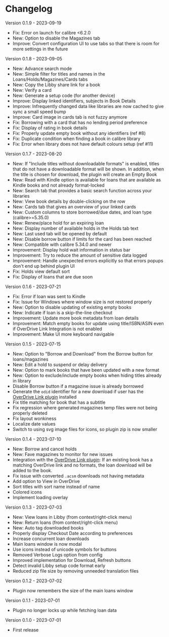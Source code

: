 # Changelog

Version 0.1.9 - 2023-09-19
- Fix: Error on launch for calibre <6.2.0
- New: Option to disable the Magazines tab
- Improve: Convert configuration UI to use tabs so that there is room for more settings in the future

Version 0.1.8 - 2023-09-05
- New: Advance search mode
- New: Simple filter for titles and names in the Loans/Holds/Magazines/Cards tabs
- New: Copy the Libby share link for a book
- New: Verify a card
- New: Generate a setup code (for another device)
- Improve: Display linked identifiers, subjects in Book Details
- Improve: Infrequently changed data like libraries are now cached to give sync a small speed bump
- Improve: Card image in cards tab is not fuzzy anymore
- Fix: Borrowing with a card that has no lending period preference
- Fix: Display of rating in book details
- Fix: Properly update empty book without any identifiers (ref #8)
- Fix: Duplicate condition when finding a book in calibre library
- Fix: Error when library does not have default colours setup (ref #11)

Version 0.1.7 - 2023-08-20
- New: If "Include titles without downloadable formats" is enabled, titles that do not have a downloadable format will be shown. In addition, when the title is chosen for download, the plugin will create an Empty Book
- New: Read with Kindle option is available for loans that are available as Kindle books and not already format-locked
- New: Search tab that provides a basic search function across your libraries
- New: View book details by double-clicking on the row
- New: Cards tab that gives an overview of your linked cards
- New: Custom columns to store borrowed/due dates, and loan type (calibre>=5.35.0)
- New: Renew/place hold for an expiring loan
- New: Display number of available holds in the Holds tab text
- New: Last used tab will be opened by default
- New: Disable borrow button if limits for the card has been reached
- New: Compatible with calibre 5.34.0 and newer
- Improvement: Display hold wait information in status bar
- Improvement: Try to reduce the amount of sensitive data logged
- Improvement: Handle unexpected errors explicitly so that errors popups don't end up behind plugin UI
- Fix: Holds view default sort
- Fix: Display of loans that are due soon

Version 0.1.6 - 2023-07-21
- Fix: Error if loan was sent to Kindle
- Fix: Issue for Windows where window size is not restored properly
- New: Option to disable updating of existing empty books
- New: Indicate if loan is a skip-the-line checkout
- Improvement: Update more book metadata from loan details
- Improvement: Match empty books for update using title/ISBN/ASIN even if OverDrive Link Integration is not enabled
- Improvement: Make UI more keyboard navigable

Version 0.1.5 - 2023-07-15
- New: Option to "Borrow and Download" from the Borrow button for loans/magazines
- New: Edit a hold to suspend or delay delivery
- New: Option to mark books that have been updated with a new format
- New: Option to exclude/include empty books when hiding titles already in library
- Disable Borrow button if a magazine issue is already borrowed
- Generate the `odid` identifier for a new download if user has the  [OverDrive Link plugin](https://www.mobileread.com/forums/showthread.php?t=187919) installed
- Fix title matching for book that has a subtitle
- Fix regression where generated magazines temp files were not being properly deleted
- Fix layout wonkiness
- Localize date values
- Switch to using svg image files for icons, so plugin zip is now smaller

Version 0.1.4 - 2023-07-10
- New: Borrow and cancel holds
- New: Fave magazines to monitor for new issues
- Integration with the [OverDrive Link plugin](https://www.mobileread.com/forums/showthread.php?t=187919): If an existing book has a matching OverDrive link and no formats, the loan download will be added to the book.
- Fix issue with converted `.acsm` downloads not having metadata
- Add option to View in OverDrive
- Sort titles with sort name instead of name
- Colored icons
- Implement loading overlay

Version 0.1.3 - 2023-07-03
- New: View loans in Libby (from context/right-click menu)
- New: Return loans (from context/right-click menu)
- New: Auto tag downloaded books
- Properly display Checkout Date according to preferences
- Increase concurrent loan downloads
- Main loans window is now modal
- Use icons instead of unicode symbols for buttons
- Removed Verbose Logs option from config
- Improved implementation for Download, Refresh buttons
- Detect invalid Libby setup code format early
- Reduced zip file size by removing unneeded translation files

Version 0.1.2 - 2023-07-02
- Plugin now remembers the size of the main loans window

Version 0.1.1 - 2023-07-01
- Plugin no longer locks up while fetching loan data

Version 0.1.0 - 2023-07-01
- First release
